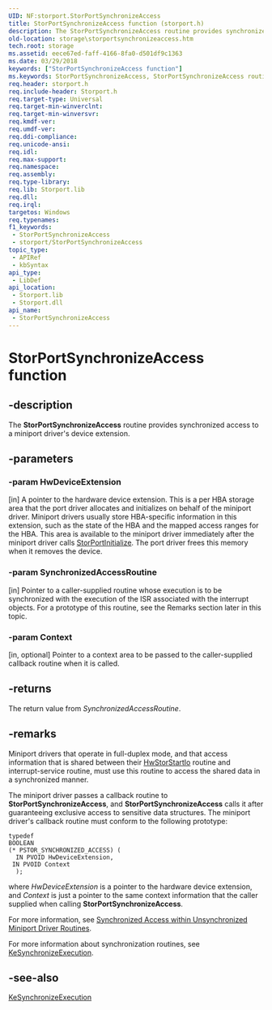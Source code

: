 ```yaml
---
UID: NF:storport.StorPortSynchronizeAccess
title: StorPortSynchronizeAccess function (storport.h)
description: The StorPortSynchronizeAccess routine provides synchronized access to a miniport driver's device extension.
old-location: storage\storportsynchronizeaccess.htm
tech.root: storage
ms.assetid: eece67ed-faff-4166-8fa0-d501df9c1363
ms.date: 03/29/2018
keywords: ["StorPortSynchronizeAccess function"]
ms.keywords: StorPortSynchronizeAccess, StorPortSynchronizeAccess routine [Storage Devices], storage.storportsynchronizeaccess, storport/StorPortSynchronizeAccess, storprt_25ee1679-940a-4758-9828-123a9ad24268.xml
req.header: storport.h
req.include-header: Storport.h
req.target-type: Universal
req.target-min-winverclnt: 
req.target-min-winversvr: 
req.kmdf-ver: 
req.umdf-ver: 
req.ddi-compliance: 
req.unicode-ansi: 
req.idl: 
req.max-support: 
req.namespace: 
req.assembly: 
req.type-library: 
req.lib: Storport.lib
req.dll: 
req.irql: 
targetos: Windows
req.typenames: 
f1_keywords:
 - StorPortSynchronizeAccess
 - storport/StorPortSynchronizeAccess
topic_type:
 - APIRef
 - kbSyntax
api_type:
 - LibDef
api_location:
 - Storport.lib
 - Storport.dll
api_name:
 - StorPortSynchronizeAccess
---
```


# StorPortSynchronizeAccess function


## -description

The <b>StorPortSynchronizeAccess</b> routine provides synchronized access to a miniport driver's device extension.

## -parameters

### -param HwDeviceExtension 

[in]
A pointer to the hardware device extension. This is a per HBA storage area that the port driver allocates and initializes on behalf of the miniport driver. Miniport drivers usually store HBA-specific information in this extension, such as the state of the HBA and the mapped access ranges for the HBA. This area is available to the miniport driver immediately after the miniport driver calls <a href="/windows-hardware/drivers/ddi/storport/nf-storport-storportinitialize">StorPortInitialize</a>. The port driver frees this memory when it removes the device.

### -param SynchronizedAccessRoutine 

[in]
Pointer to a caller-supplied routine whose execution is to be synchronized with the execution of the ISR associated with the interrupt objects. For a prototype of this routine, see the Remarks section later in this topic.

### -param Context 

[in, optional]
Pointer to a context area to be passed to the caller-supplied callback routine when it is called.

## -returns

The return value from  <i>SynchronizedAccessRoutine</i>.

## -remarks

Miniport drivers that operate in full-duplex mode, and that access information that is shared between their <a href="/windows-hardware/drivers/ddi/storport/nc-storport-hw_startio">HwStorStartIo</a> routine and interrupt-service routine, must use this routine to access the shared data in a synchronized manner. 

The miniport driver passes a callback routine to <b>StorPortSynchronizeAccess</b>, and <b>StorPortSynchronizeAccess</b> calls it after guaranteeing exclusive access to sensitive data structures. The miniport driver's callback routine must conform to the following prototype:


```
typedef
BOOLEAN
(* PSTOR_SYNCHRONIZED_ACCESS) (
  IN PVOID HwDeviceExtension,
 IN PVOID Context
  );
```

where <i>HwDeviceExtension</i> is a pointer to the hardware device extension, and <i>Context</i> is just a pointer to the same context information that the caller supplied when calling <b>StorPortSynchronizeAccess</b>. 

For more information, see <a href="/windows-hardware/drivers/storage/synchronized-access-within-unsynchronized-miniport-driver-routines">Synchronized Access within Unsynchronized Miniport Driver Routines</a>.

For more information about synchronization routines, see <a href="/windows-hardware/drivers/ddi/wdm/nf-wdm-kesynchronizeexecution">KeSynchronizeExecution</a>.

## -see-also

<a href="/windows-hardware/drivers/ddi/wdm/nf-wdm-kesynchronizeexecution">KeSynchronizeExecution</a>